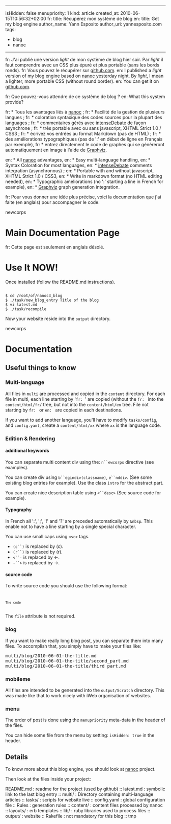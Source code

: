 -----
isHidden:       false
menupriority:   1
kind:           article
created_at:     2010-06-15T10:56:32+02:00
fr: title: Récupérez mon système de blog
en: title: Get my blog engine
author_name: Yann Esposito
author_uri: yannesposito.com
tags:
  - blog
  - nanoc
-----

fr: J'ai publié une version *light* de mon système de blog hier soir. Par *light* il faut comprendre avec un CSS plus épuré et plus portable (sans les bords ronds).
fr: Vous pouvez le récupérer sur [github.com](http://github.com/yogsototh/nanoc3_blog).
en: I published a *light* version of my blog engine based on [nanoc](http://nanoc.stoneship.org) yesterday night. By *light*, I mean a lighter, more portable CSS (without round border).
en: You can get it on [github.com](http://github.com/yogsototh/nanoc3_blog).

fr: Que pouvez-vous attendre de ce système de blog ?
en: What this system provide?

fr: * Tous les avantages liés à [nanoc](http://nanoc.stoneship.org) ;
fr: * Facilité de la gestion de plusieurs langues ;
fr: * coloration syntaxique des codes sources pour la plupart des languages ;
fr: * commentaires gérés avec [intenseDebate](http://intensedebate.org) de façon asynchrone ;
fr: * très portable avec ou sans javascript, XHTML Strict 1.0 / CSS3 ;
fr: * écrivez vos entrées au format Markdown (pas de HTML) ;
fr: * des améliorations typographiques (pas de ':' en début de ligne en Français par exemple),
fr: * entrez directement le code de graphes qui se génèreront automatiquement en image à l'aide de [Graphviz](http://graphviz.org).

en: * All [nanoc](http://nanoc.stoneship.org) advantages,
en: * Easy multi-language handling,
en: * Syntax Coloration for most languages,
en: * [intenseDebate](http://intensedebate.org) comments integration (asynchronous) ;
en: * Portable with and without javascript, XHTML Strict 1.0 / CSS3,
en: * Write in markdown format (no HTML editing needed),
en: * Typographic ameliorations (no ':' starting a line in French for example),
en: * [Graphviz](http://graphviz.org) graph generation integration.

fr: Pour vous donner une idée plus précise, voici la documentation que j'ai faite (en anglais) pour accompagner le code.

newcorps

# Main Documentation Page

fr: Cette page est seulement en anglais désolé.

# Use It NOW!

Once installed (follow the README.md instructions).

<code class="zsh">
$ cd /root/of/nanoc3_blog
$ ./task/new_blog_entry Title of the blog
$ vi latest.md
$ ./task/recompile
</code>

Now your website reside into the `output` directory.

newcorps

# Documentation

## Useful things to know

### Multi-language

All files in `multi` are processed and copied in the `content` directory.
For each file in multi, each line starting by '`fr: `' are copied (without the `fr: ` into the `content/html/fr/` tree, but not into the `content/html/en` tree. File not starting by `fr: ` or `en: ` are copied in each destinations.

If you want to add another language, you'll have to modify `tasks/config`, and `config.yaml`, create a `content/html/xx` where `xx` is the language code.

### Edition & Rendering

#### additional keywords

You can separate multi content div using the: `n``ewcorps` directive (see examples).

You can create div using `b``egindiv(classname)`, `e``nddiv`. (See some existing blog entries for example). Use the class `intro` for the abstract part.

You can create nice description table using `<``desc>` (See source code for example).

#### Typography

In French all ':', ';', '!' and '?' are preceded automatically by `&nbsp`. This enable not to have a line starting by a single special character.

You can use small caps using `<sc>` tags. 

* `(c``)` is replaced by (c).
* `(r``)` is replaced by (r).
* `<``-` is replaced by <-.
* `-``>` is replaced by ->.

#### source code

To write source code you should use the following format:

<code class="html">
<code class="ruby" file="filename.rb">
The code
</cOde>
</code>

The `file` attribute is not required.


### blog

If you want to make really long blog post, you can separate them into many files. To accomplish that, you simply have to make your files like:

<pre class="twilight">
multi/blog/2010-06-01-the-title.md
multi/blog/2010-06-01-the-title/second_part.md
multi/blog/2010-06-01-the-title/third_part.md
</pre>


### mobileme

All files are intended to be generated into the `output/Scratch` directory.
This was made like that to work nicely with iWeb organisation of websites.

### menu

The order of post is done using the `menupriority` meta-data in the header of the files.

You can hide some file from the menu by setting: `isHidden: true` in the header.


## Details

To know more about this blog engine, you should look at
[nanoc](http://nanoc.stoneship.org) project.

Then look at the files inside your project:

<desc>
README.md   : readme for the project (used by github) ::
latest.md   : symbolic link to the last blog entry ::
multi/      : Directory containing multi-language articles ::
tasks/      : scripts for website live ::
config.yaml : global configuration file ::
Rules       : generation rules ::
content/    : content files processed by nanoc ::
layouts/    : erb templates ::
lib/        : ruby libraries used to process files ::
output/     : website ::
Rakefile    : not mandatory for this blog ::
tmp
</desc>
